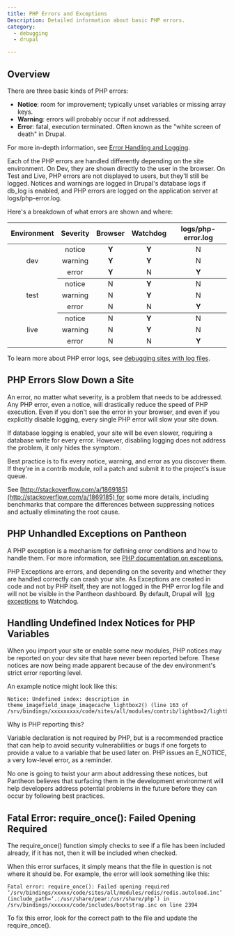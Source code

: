 ```yaml
---
title: PHP Errors and Exceptions
Description: Detailed information about basic PHP errors.  
category:
  - debugging
  - drupal

---
```


## Overview

There are three basic kinds of PHP errors:

- **Notice**: room for improvement; typically unset variables or missing array keys.
- **Warning**: errors will probably occur if not addressed.
- **Error**: fatal, execution terminated. Often known as the "white screen of death" in Drupal.

For more in-depth information, see [Error Handling and Logging](http://www.php.net/manual/en/book.errorfunc.php).

Each of the PHP errors are handled differently depending on the site environment. On Dev, they are shown directly to the user in the browser. On Test and Live, PHP errors are not displayed to users, but they'll still be logged. Notices and warnings are logged in Drupal's database logs if db\_log is enabled, and PHP errors are logged on the application server at logs/php-error.log.

Here's a breakdown of what errors are shown and where:
<table>
<thead>
		<tr>
			<th>Environment</th>
			<th>Severity</th>
			<th>Browser</th>
			<th>Watchdog</th>
			<th>logs/php-error.log</th>
		</tr>
	</thead><tbody>
		<tr>
			<td align="center" rowspan="3" style="vertical-align:middle;">dev</td>
			<td align="center">notice</td>
			<td align="center"><strong>Y</strong></td>
			<td align="center"><strong>Y</strong></td>
			<td align="center">N</td>
		</tr>
		<tr>
			<td align="center">warning</td>
			<td align="center"><strong>Y</strong></td>
			<td align="center"><strong>Y</strong></td>
			<td align="center">N</td>
		</tr>
		<tr>
			<td align="center" style="border-bottom:1px solid black;">error</td>
			<td align="center" style="border-bottom:1px solid black;"><strong>Y</strong></td>
			<td align="center" style="border-bottom:1px solid black;">N</td>
			<td align="center" style="border-bottom:1px solid black;"><strong>Y</strong></td>
		</tr>
		<tr>
			<td align="center" rowspan="3" style="vertical-align:middle;">test</td>
			<td align="center">notice</td>
			<td align="center">N</td>
			<td align="center"><strong>Y</strong></td>
			<td align="center">N</td>
		</tr>
		<tr>
			<td align="center">warning</td>
			<td align="center">N</td>
			<td align="center"><strong>Y</strong></td>
			<td align="center">N</td>
		</tr>
		<tr>
			<td align="center" style="border-bottom:1px solid black;">error</td>
			<td align="center" style="border-bottom:1px solid black;">N</td>
			<td align="center" style="border-bottom:1px solid black;">N</td>
			<td align="center" style="border-bottom:1px solid black;"><strong>Y</strong></td>
		</tr>
		<tr>
			<td align="center" rowspan="3" style="vertical-align:middle;">live</td>
			<td align="center">notice</td>
			<td align="center">N</td>
			<td align="center"><strong>Y</strong></td>
			<td align="center">N</td>
		</tr>
		<tr>
			<td align="center">warning</td>
			<td align="center">N</td>
			<td align="center"><strong>Y</strong></td>
			<td align="center">N</td>
		</tr>
		<tr>
			<td align="center">error</td>
			<td align="center">N</td>
			<td align="center">N</td>
			<td align="center"><strong>Y</strong></td>
		</tr>
	</tbody>
	</table>

To learn more about PHP error logs, see [debugging sites with log files](/docs/articles/sites/debugging-sites-with-log-files/).

## PHP Errors Slow Down a Site

An error, no matter what severity, is a problem that needs to be addressed. Any PHP error, even a notice, will drastically reduce the speed of PHP execution. Even if you don't see the error in your browser, and even if you explicitly disable logging, every single PHP error will slow your site down.  



If database logging is enabled, your site will be even slower, requiring a database write for every error. However, disabling logging does not address the problem, it only hides the symptom.



Best practice is to fix every notice, warning, and error as you discover them. If they're in a contrib module, roll a patch and submit it to the project's issue queue.  


See [http://stackoverflow.com/a/1869185](http://stackoverflow.com/a/1869185) for some more details, including benchmarks that compare the differences between suppressing notices and actually eliminating the root cause.

## PHP Unhandled Exceptions on Pantheon

​A PHP exception is a mechanism for defining error conditions and how to handle them. For more information, see [PHP documentation on exceptions.](http://php.net/manual/en/language.exceptions.php)  

PHP Exceptions are errors, and depending on the severity and whether they are handled correctly can crash your site. As Exceptions are created in code and not by PHP itself, they are not logged in the PHP error log file and will not be visible in the Pantheon dashboard. By default, Drupal will  [log exceptions](https://api.drupal.org/api/drupal/includes%21bootstrap.inc/function/watchdog_exception/7) to Watchdog.

## Handling Undefined Index Notices for PHP Variables

When you import your site or enable some new modules, PHP notices may be reported on your dev site that have never been reported before. These notices are now being made apparent because of the dev environment's strict error reporting level.

An example notice might look like this:

    Notice: Undefined index: description in theme_imagefield_image_imagecache_lightbox2() (line 163 of /srv/bindings/xxxxxxxxx/code/sites/all/modules/contrib/lightbox2/lightbox2.formatter.inc)..

Why is PHP reporting this?

Variable declaration is not required by PHP, but is a recommended practice that can help to avoid security vulnerabilities or bugs if one forgets to provide a value to a variable that be used later on. PHP issues an E\_NOTICE, a very low-level error, as a reminder.

No one is going to twist your arm about addressing these notices, but Pantheon believes that surfacing them in the development environment will help developers address potential problems in the future before they can occur by following best practices.

## Fatal Error: require\_once(): Failed Opening Required

The require\_once() function simply checks to see if a file has been included already, if it has not, then it will be included when checked.

When this error surfaces, it simply means that the file in question is not where it should be. For example, the error will look something like this:

    Fatal error: require_once(): Failed opening required ‘/srv/bindings/xxxxx/code/sites/all/modules/redis/redis.autoload.inc’ (include_path=‘.:/usr/share/pear:/usr/share/php’) in /srv/bindings/xxxxxx/code/includes/bootstrap.inc on line 2394

To fix this error, look for the correct path to the file and update the require\_once().
